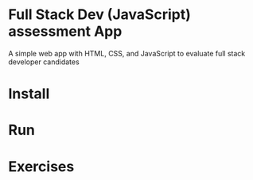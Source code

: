 # Full Stack Dev (JavaScript) assessment App

A simple web app with HTML, CSS, and JavaScript to evaluate full stack developer candidates

# Install

# Run

# Exercises


